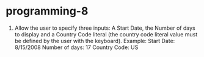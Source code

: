 # programming-8

1. Allow the user to specify three inputs: A Start Date, the Number of
days to display and a Country Code literal (the country code literal
value must be defined by the user with the keyboard).
Example:
Start Date: 8/15/2008
Number of days: 17
Country Code: US

